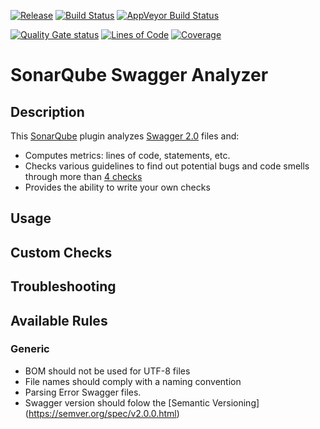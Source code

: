 [![Release](https://img.shields.io/github/release/zouftou/sonar-swagger-plugin.svg)](https://github.com/zouftou/sonar-swagger-plugin/releases/latest)
[![Build Status](https://api.travis-ci.org/zouftou/sonar-swagger-plugin.svg?branch=master)](https://travis-ci.org/zouftou/sonar-swagger-plugin)
[![AppVeyor Build Status](https://ci.appveyor.com/api/projects/status/imfckm45thk6vvh4/branch/master?svg=true)](https://ci.appveyor.com/project/zouftou/sonar-swagger-plugin/branch/master)

[![Quality Gate status](https://sonarcloud.io/api/project_badges/measure?project=org.codehaus.sonar-plugins.swagger%3Aswagger&metric=alert_status)](https://sonarcloud.io/dashboard?id=org.codehaus.sonar-plugins.swagger%3Aswagger)
[![Lines of Code](https://sonarcloud.io/api/project_badges/measure?project=org.codehaus.sonar-plugins.swagger%3Aswagger&metric=ncloc)](https://sonarcloud.io/dashboard?id=org.codehaus.sonar-plugins.swagger%3Aswagger)
[![Coverage](https://sonarcloud.io/api/project_badges/measure?project=org.codehaus.sonar-plugins.swagger%3Aswagger&metric=coverage)](https://sonarcloud.io/dashboard?id=org.codehaus.sonar-plugins.swagger%3Aswagger)

# SonarQube Swagger Analyzer

## Description
This [SonarQube](http://www.sonarqube.org) plugin analyzes [Swagger 2.0](https://swagger.io/) files and:

 * Computes metrics: lines of code, statements, etc.
 * Checks various guidelines to find out potential bugs and code smells through more than [4 checks](#available-rules)
 * Provides the ability to write your own checks
 
 
## Usage
 
 
 
## Custom Checks
 
 
 
## Troubleshooting
 
 
 
## Available Rules

### Generic
* BOM should not be used for UTF-8 files
* File names should comply with a naming convention
* Parsing Error Swagger files.
* Swagger version should folow the [Semantic Versioning] (https://semver.org/spec/v2.0.0.html)